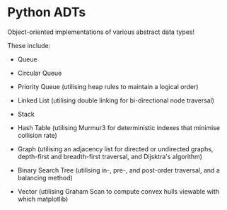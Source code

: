 # Python ADTs
Object-oriented implementations of various abstract data types!

These include:

- Queue

- Circular Queue

- Priority Queue (utilising heap rules to maintain a logical order)

- Linked List (utilising double linking for bi-directional node traversal)

- Stack

- Hash Table (utilising Murmur3 for deterministic indexes that minimise collision rate)

- Graph (utilising an adjacency list for directed or undirected graphs, depth-first and breadth-first traversal, and Dijsktra's algorithm)

- Binary Search Tree (utilising in-, pre-, and post-order traversal, and a balancing method)

- Vector (utilising Graham Scan to compute convex hulls viewable with which matplotlib)
